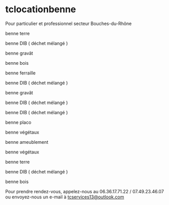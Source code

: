 # tclocationbenne
Pour particulier et professionnel 
secteur Bouches-du-Rhône

benne terre 


benne DIB ( déchet mélangé )


benne gravât


benne bois 


benne ferraille


benne DIB ( déchet mélangé )


benne gravât


benne DIB ( déchet mélangé )


benne DIB ( déchet mélangé )


benne placo


benne végétaux


benne ameublement 


benne végétaux


benne terre


benne DIB ( déchet mélangé )


benne bois

Pour prendre rendez-vous, appelez-nous au 06.36.17.71.22  / 07.49.23.46.07 ou envoyez-nous un e-mail à tcservices13@outlook.com 

